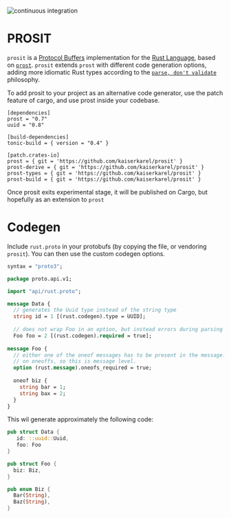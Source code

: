 ![continuous integration](https://github.com/kaiserkarel/prosit/workflows/continuous%20integration/badge.svg)

# PROSIT

`prosit` is a [Protocol Buffers](https://developers.google.com/protocol-buffers/)
implementation for the [Rust Language](https://www.rust-lang.org/), based on [`prost`](https://github.com/danburkert/prost).
`prosit` extends `prost` with different code generation options, adding more idiomatic Rust types according to the [`parse, don't validate`](https://lexi-lambda.github.io/blog/2019/11/05/parse-don-t-validate/) philosophy.

To add prosit to your project as an alternative code generator, use the patch feature of cargo, and use prost inside your codebase.

```
[dependencies]
prost = "0.7"
uuid = "0.8"

[build-dependencies]
tonic-build = { version = "0.4" }

[patch.crates-io]
prost = { git = 'https://github.com/kaiserkarel/prosit' }
prost-derive = { git = 'https://github.com/kaiserkarel/prosit' }
prost-types = { git = 'https://github.com/kaiserkarel/prosit' }
prost-build = { git = 'https://github.com/kaiserkarel/prosit' }
```

Once prosit exits experimental stage, it will be published on Cargo, but hopefully as an extension to `prost`

# Codegen
Include `rust.proto` in your protobufs (by copying the file, or vendoring `prosit`). You can then use the custom codegen options.

```proto
syntax = "proto3";

package proto.api.v1;

import "api/rust.proto";

message Data {
  // generates the Uuid type instead of the string type
  string id = 1 [(rust.codegen).type = UUID];
  
  // does not wrap Foo in an option, but instead errors during parsing if foo is missing.
  Foo foo = 2 [(rust.codegen).required = true];
  
message Foo {
  // either one of the oneof messages has to be present in the message. Protobuf does not define attributes
  // on oneoffs, so this is message level.
  option (rust.message).oneofs_required = true;
  
  oneof biz {
    string bar = 1;
    string bax = 2;
  }
}
```

This wil generate approximately the following code:

```rust
pub struct Data {
   id: ::uuid::Uuid,
   foo: Foo
}

pub struct Foo {
  biz: Biz,
}

pub enum Biz {
  Bar(String),
  Baz(String),
}
```

